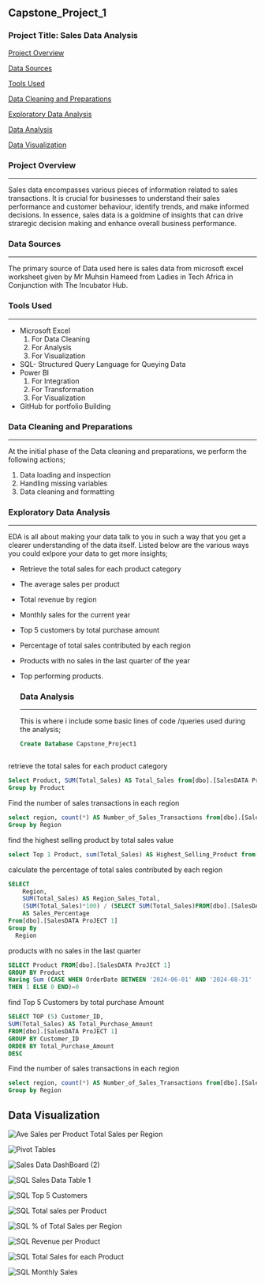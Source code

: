 ## Capstone_Project_1

### Project Title: Sales Data Analysis

[Project Overview](#project-overview)

[Data Sources](#data-sources)

[Tools Used](#tools-used)

[Data Cleaning and Preparations](#data-cleaning-and-preparations)

[Exploratory Data Analysis](#exploratory-data-analysis)

[Data Analysis](#data-analysis)

[Data Visualization](#data-visualization)

### Project Overview
---
Sales data encompasses various pieces of information related to sales transactions. It is crucial for businesses to understand their sales performance and customer behaviour, identify trends, and make informed decisions. In essence, sales data is a goldmine of insights that can drive straregic decision making and enhance overall business performance.

### Data Sources
---
The primary source of Data used here is sales data from microsoft excel worksheet given by Mr Muhsin Hameed from Ladies in Tech Africa in Conjunction with The Incubator Hub.

### Tools Used
---
- Microsoft Excel 
  1. For Data Cleaning
  2. For Analysis
  3. For Visualization
- SQL- Structured Query Language for Queying Data
- Power BI
  1. For Integration
  2. For Transformation
  3. For Visualization
-  GitHub for portfolio Building

### Data Cleaning and Preparations
---
At the initial phase of the Data cleaning and preparations, we perform the following actions;
   1.  Data loading and inspection
   2.  Handling missing variables
   3.  Data cleaning and formatting

### Exploratory Data Analysis
---
EDA is all about making your data talk to you in such a way that you get a clearer understanding of the data itself. Listed below are the various ways you could exlpore your data to get more insights;
- Retrieve the total sales for each product category
- The average sales per product
- Total revenue by region
- Monthly sales for the current year
- Top 5 customers by total purchase amount
- Percentage of total sales contributed by each region
- Products with no sales in  the last quarter of the year
- Top performing products.

  ### Data Analysis
  ---
  This is where i include some basic lines of code /queries used during the 
  analysis;

  ```SQL
  Create Database Capstone_Project1
  ```
```  SELECT * FROM[dbo].[SalesDATA ProJECT 1]
```

retrieve the total sales for each product category

```SQL
Select Product, SUM(Total_Sales) AS Total_Sales from[dbo].[SalesDATA ProJECT 1]
Group by Product
```

Find the number of sales transactions in each region

```SQL
select region, count(*) AS Number_of_Sales_Transactions from[dbo].[SalesDATA ProJECT 1]
Group by Region
```

find the highest selling product by total sales value

```SQL
select Top 1 Product, sum(Total_Sales) AS Highest_Selling_Product from[dbo].[SalesDATA ProJECT 1]
```

calculate the percentage of total sales contributed by each region

```SQL
SELECT
    Region,
	SUM(Total_Sales) AS Region_Sales_Total,
	(SUM(Total_Sales)*100) / (SELECT SUM(Total_Sales)FROM[dbo].[SalesDATA ProJECT 1])
	AS Sales_Percentage
From[dbo].[SalesDATA ProJECT 1]
Group By
  Region
```

products with no sales in the last quarter

```SQL
SELECT Product FROM[dbo].[SalesDATA ProJECT 1]
GROUP BY Product
Having Sum (CASE WHEN OrderDate BETWEEN '2024-06-01' AND '2024-08-31'
THEN 1 ELSE 0 END)=0
```

find Top 5 Customers by total purchase Amount

```SQL
SELECT TOP (5) Customer_ID,
SUM(Total_Sales) AS Total_Purchase_Amount
FROM[dbo].[SalesDATA ProJECT 1]
GROUP BY Customer_ID
ORDER BY Total_Purchase_Amount
DESC
```

Find the number of sales transactions in each region

```SQL
select region, count(*) AS Number_of_Sales_Transactions from[dbo].[SalesDATA ProJECT 1]
Group by Region
```
Data Visualization
---
![Ave Sales per Product    Total Sales per Region](https://github.com/user-attachments/assets/6cbf9142-5697-4ee1-a76a-3f1580baa9b8)

![Pivot Tables](https://github.com/user-attachments/assets/413d45e3-443d-4edf-bd79-8311c932b653)

![Sales Data DashBoard (2)](https://github.com/user-attachments/assets/94f226de-c7e8-41a9-a810-f04cf3214811)

![SQL Sales Data Table 1](https://github.com/user-attachments/assets/5190f5bc-bfe8-49cd-bf07-658cfde351e0)

![SQL Top 5 Customers](https://github.com/user-attachments/assets/261aab7c-4313-4b04-a584-848bc28571b8)

![SQL Total sales per Product](https://github.com/user-attachments/assets/42fa676d-4806-4f2e-b5d7-3ac23f904eb8)

![SQL % of Total Sales per Region](https://github.com/user-attachments/assets/090cfb9e-4f6b-44de-a4ab-82de5d3cce1b)

![SQL Revenue per Product](https://github.com/user-attachments/assets/a4dacf0e-3299-4767-a5c4-9db513dd50c3)

![SQL Total Sales for each Product](https://github.com/user-attachments/assets/233514a3-c8c1-44b0-bac3-2cbae0f86688)

![SQL Monthly Sales](https://github.com/user-attachments/assets/0caecb8c-2868-4d1b-8996-1e2b0277df0a)


